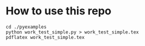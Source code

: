 # How to use this repo

```
cd ./pyexamples
python work_test_simple.py > work_test_simple.tex
pdflatex work_test_simple.tex
```
